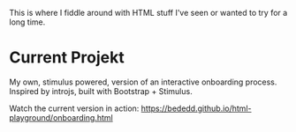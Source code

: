 This is where I fiddle around with HTML stuff I've seen or wanted to try for a long time.

# Current Projekt

My own, stimulus powered, version of an interactive onboarding process. Inspired by introjs, built with Bootstrap + Stimulus.

Watch the current version in action: https://bededd.github.io/html-playground/onboarding.html
